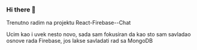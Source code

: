 ### Hi there 👋

<!--
**marcojovanovic/marcojovanovic** is a ✨ _special_ ✨ repository because its `README.md` (this file) appears on your GitHub profile.

Here are some ideas to get you started:

- 🔭 I’m currently working on React-Firebase--Chat
- 🌱 I’m currently learning Node, Express, MongoDB
- 👯 I’m looking to collaborate on ...
- 🤔 I’m looking for help with ...
- 💬 Ask me about ...
- 📫 How to reach me: ...
- 😄 Pronouns: ...
- ⚡ Fun fact: ...
-->

Trenutno radim na projektu React-Firebase--Chat

Ucim kao i uvek nesto novo, sada sam fokusiran da kao sto sam savladao osnove rada Firebase, jos lakse savladati rad sa MongoDB
